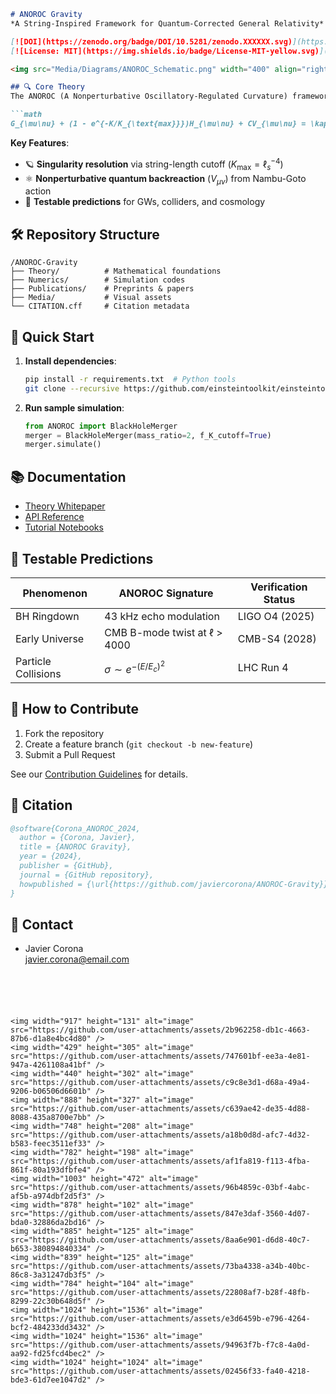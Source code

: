 
```markdown
# ANOROC Gravity 
*A String-Inspired Framework for Quantum-Corrected General Relativity*

[![DOI](https://zenodo.org/badge/DOI/10.5281/zenodo.XXXXXX.svg)](https://doi.org/10.5281/zenodo.XXXXXX)
[![License: MIT](https://img.shields.io/badge/License-MIT-yellow.svg)](https://opensource.org/licenses/MIT)

<img src="Media/Diagrams/ANOROC_Schematic.png" width="400" align="right" alt="ANOROC curvature regularization diagram">

## 🔍 Core Theory
The ANOROC (A Nonperturbative Oscillatory-Regulated Curvature) framework modifies Einstein's equations with:

```math
G_{\mu\nu} + (1 - e^{-K/K_{\text{max}}})H_{\mu\nu} + CV_{\mu\nu} = \kappa(1 - e^{-K/K_{\text{max}}})g_{\mu\nu} + T_{\mu\nu}^{\text{(eff)}}
```

**Key Features**:
- 🪐 **Singularity resolution** via string-length cutoff ($K_{\text{max}} = \ell_s^{-4}$)
- ⚛️ **Nonperturbative quantum backreaction** ($V_{\mu\nu}$) from Nambu-Goto action
- 🌌 **Testable predictions** for GWs, colliders, and cosmology

## 🛠️ Repository Structure
```
/ANOROC-Gravity
├── Theory/          # Mathematical foundations
├── Numerics/        # Simulation codes
├── Publications/    # Preprints & papers
├── Media/           # Visual assets
└── CITATION.cff     # Citation metadata
```

## 🚀 Quick Start
1. **Install dependencies**:
   ```bash
   pip install -r requirements.txt  # Python tools
   git clone --recursive https://github.com/einsteintoolkit/einsteintoolkit  # For BH simulations
   ```

2. **Run sample simulation**:
   ```python
   from ANOROC import BlackHoleMerger
   merger = BlackHoleMerger(mass_ratio=2, f_K_cutoff=True)
   merger.simulate()
   ```

## 📚 Documentation
- [Theory Whitepaper](Theory/ANOROC_Whitepaper.pdf)
- [API Reference](Docs/API.md)
- [Tutorial Notebooks](Numerics/Tutorials/)

## 🔬 Testable Predictions
| Phenomenon          | ANOROC Signature                  | Verification Status |
|---------------------|-----------------------------------|---------------------|
| BH Ringdown         | 43 kHz echo modulation           | LIGO O4 (2025)      |
| Early Universe      | CMB B-mode twist at ℓ > 4000     | CMB-S4 (2028)       |
| Particle Collisions | $\sigma \sim e^{-(E/E_c)^2}$     | LHC Run 4           |

## 🤝 How to Contribute
1. Fork the repository
2. Create a feature branch (`git checkout -b new-feature`)
3. Submit a Pull Request

See our [Contribution Guidelines](Docs/CONTRIBUTING.md) for details.

## 📜 Citation
```bibtex
@software{Corona_ANOROC_2024,
  author = {Corona, Javier},
  title = {ANOROC Gravity},
  year = {2024},
  publisher = {GitHub},
  journal = {GitHub repository},
  howpublished = {\url{https://github.com/javiercorona/ANOROC-Gravity}}
}
```

## 📧 Contact
- Javier Corona  
  [javier.corona@email.com](mailto:tinyhouseshop@gmail.com)  
  
```





<img width="917" height="131" alt="image" src="https://github.com/user-attachments/assets/2b962258-db1c-4663-87b6-d1a8e4bc4d80" />
<img width="429" height="305" alt="image" src="https://github.com/user-attachments/assets/747601bf-ee3a-4e81-947a-4261108a41bf" />
<img width="440" height="302" alt="image" src="https://github.com/user-attachments/assets/c9c8e3d1-d68a-49a4-9206-b06506d6601b" />
<img width="888" height="327" alt="image" src="https://github.com/user-attachments/assets/c639ae42-de35-4d88-8088-435a8700e7bb" />
<img width="748" height="208" alt="image" src="https://github.com/user-attachments/assets/a18b0d8d-afc7-4d32-b583-feec3511ef33" />
<img width="782" height="198" alt="image" src="https://github.com/user-attachments/assets/af1fa819-f113-4fba-861f-80a193dfbfe4" />
<img width="1003" height="472" alt="image" src="https://github.com/user-attachments/assets/96b4859c-03bf-4abc-af5b-a974dbf2d5f3" />
<img width="878" height="102" alt="image" src="https://github.com/user-attachments/assets/847e3daf-3560-4d07-bda0-32886da2bd16" />
<img width="885" height="125" alt="image" src="https://github.com/user-attachments/assets/8aa6e901-d6d8-40c7-b653-380894840334" />
<img width="839" height="125" alt="image" src="https://github.com/user-attachments/assets/73ba4338-a34b-40bc-86c8-3a31247db3f5" />
<img width="784" height="104" alt="image" src="https://github.com/user-attachments/assets/22808af7-b28f-48fb-8299-22c30b648d5f" />
<img width="1024" height="1536" alt="image" src="https://github.com/user-attachments/assets/e3d6459b-e796-4264-bcf2-484233dd3432" />
<img width="1024" height="1536" alt="image" src="https://github.com/user-attachments/assets/94963f7b-f7c8-4a0d-aa92-fd25fcd4bec2" />
<img width="1024" height="1024" alt="image" src="https://github.com/user-attachments/assets/02456f33-fa40-4218-bde3-61d7ee1047d2" />

